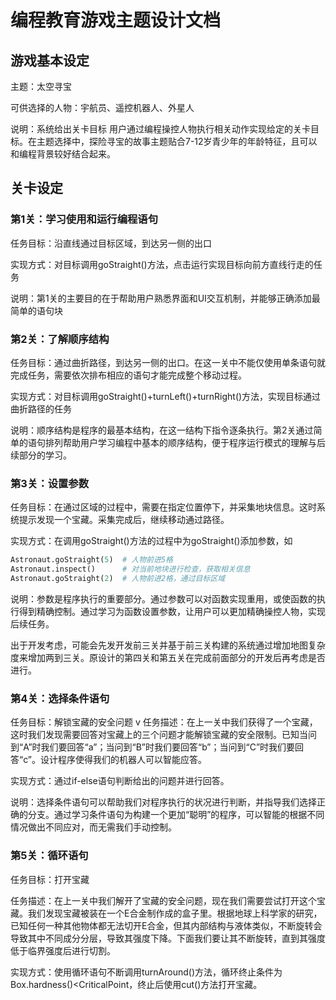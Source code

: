 # 编程教育游戏主题设计文档

## 游戏基本设定

主题：太空寻宝

可供选择的人物：宇航员、遥控机器人、外星人

说明：系统给出关卡目标 用户通过编程操控人物执行相关动作实现给定的关卡目标。在主题选择中，探险寻宝的故事主题贴合7-12岁青少年的年龄特征，且可以和编程背景较好结合起来。

## 关卡设定

### 第1关：学习使用和运行编程语句

任务目标：沿直线通过目标区域，到达另一侧的出口

实现方式：对目标调用goStraight()方法，点击运行实现目标向前方直线行走的任务

说明：第1关的主要目的在于帮助用户熟悉界面和UI交互机制，并能够正确添加最简单的语句块

### 第2关：了解顺序结构

任务目标：通过曲折路径，到达另一侧的出口。在这一关中不能仅使用单条语句就完成任务，需要依次排布相应的语句才能完成整个移动过程。

实现方式：对目标调用goStraight()+turnLeft()+turnRight()方法，实现目标通过曲折路径的任务

说明：顺序结构是程序的最基本结构，在这一结构下指令逐条执行。第2关通过简单的语句排列帮助用户学习编程中基本的顺序结构，便于程序运行模式的理解与后续部分的学习。

### 第3关：设置参数

任务目标：在通过区域的过程中，需要在指定位置停下，并采集地块信息。这时系统提示发现一个宝藏。采集完成后，继续移动通过路径。

实现方式：在调用goStraight()方法的过程中为goStraight()添加参数，如

```python
Astronaut.goStraight(5)  # 人物前进5格
Astronaut.inspect()      # 对当前地块进行检查，获取相关信息
Astronaut.goStraight(2)  # 人物前进2格，通过目标区域
```

说明：参数是程序执行的重要部分。通过参数可以对函数实现重用，或使函数的执行得到精确控制。通过学习为函数设置参数，让用户可以更加精确操控人物，实现后续任务。



出于开发考虑，可能会先发开发前三关并基于前三关构建的系统通过增加地图复杂度来增加两到三关。原设计的第四关和第五关在完成前面部分的开发后再考虑是否进行。






### 第4关：选择条件语句

任务目标：解锁宝藏的安全问题
v
任务描述：在上一关中我们获得了一个宝藏，这时我们发现需要回答对宝藏上的三个问题才能解锁宝藏的安全限制。已知当问到“A”时我们要回答“a”；当问到“B”时我们要回答“b”；当问到“C”时我们要回答“c”。设计程序使得我们的机器人可以智能应答。

实现方式：通过if-else语句判断给出的问题并进行回答。

说明：选择条件语句可以帮助我们对程序执行的状况进行判断，并指导我们选择正确的分支。通过学习条件语句为构建一个更加“聪明”的程序，可以智能的根据不同情况做出不同应对，而无需我们手动控制。

### 第5关：循环语句

任务目标：打开宝藏

任务描述：在上一关中我们解开了宝藏的安全问题，现在我们需要尝试打开这个宝藏。我们发现宝藏被装在一个E合金制作成的盒子里。根据地球上科学家的研究，已知任何一种其他物体都无法切开E合金，但其内部结构与液体类似，不断旋转会导致其中不同成分分层，导致其强度下降。下面我们要让其不断旋转，直到其强度低于临界强度后进行切割。

实现方式：使用循环语句不断调用turnAround()方法，循环终止条件为Box.hardness()<CriticalPoint，终止后使用cut()方法打开宝藏。

